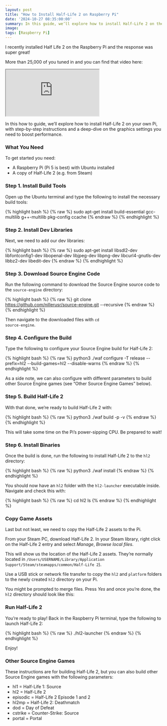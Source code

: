 ```yaml
---
layout: post
title: "How to Install Half-Life 2 on Raspberry Pi"
date: '2024-10-27 08:35:00:00'
summary: In this guide, we’ll explore how to install Half-Life 2 on the Raspberry Pi, with step-by-step instructions to build your own mini Half-Life machine!
image:
tags: [Raspberry Pi]
---
```


I recently installed Half Life 2 on the Raspberry Pi and the response was super great!

More than 25,000 of you tuned in and you can find that video here:

<div class="youtube-container">
<iframe src="https://www.youtube.com/embed/-S_J-3CJsPU?rel=0" 
allowfullscreen class="youtube-video"></iframe>
</div> 

In this how to guide, we’ll explore how to install Half-Life 2 on your own Pi, with step-by-step instructions and a deep-dive on the graphics settings you need to boost performance.


### What You Need

To get started you need:

* A Raspberry Pi (Pi 5 is best) with Ubuntu installed
* A copy of Half-Life 2 (e.g. from Steam)


### Step 1. Install Build Tools

Open up the Ubuntu terminal and type the following to install the necessary build tools:

{% highlight bash %}
{% raw %}
sudo apt-get install build-essential gcc-multilib g++-multilib pkg-config ccache
{% endraw %}
{% endhighlight %}


### Step 2. Install Dev Libraries

Next, we need to add our dev libraries:

{% highlight bash %}
{% raw %}
sudo apt-get install libsdl2-dev libfontconfig1-dev libopenal-dev libjpeg-dev libpng-dev libcurl4-gnutls-dev libbz2-dev libedit-dev
{% endraw %}
{% endhighlight %}


### Step 3. Download Source Engine Code

Run the following command to download the Source Engine source code to the <code>source-engine</code> directory:

{% highlight bash %}
{% raw %}
git clone https://github.com/nillerusr/source-engine.git --recursive
{% endraw %}
{% endhighlight %}

Then navigate to the downloaded files with <code>cd source-engine</code>.


### Step 4. Configure the Build

Type the following to configure your Source Engine build for Half-Life 2:

{% highlight bash %}
{% raw %}
python3 ./waf configure -T release --prefix=hl2 --build-games=hl2 --disable-warns
{% endraw %}
{% endhighlight %}

As a side note, we can also configure with different parameters to build other Source Engine games (see “Other Source Engine Games” below).


### Step 5. Build Half-Life 2

With that done, we’re ready to build Half-Life 2 with:

{% highlight bash %}
{% raw %}
python3 ./waf build -p -v
{% endraw %}
{% endhighlight %}

This will take some time on the Pi’s power-sipping CPU. Be prepared to wait!


### Step 6. Install Binaries

Once the build is done, run the following to install Half-Life 2 to the <code>hl2</code> directory:

{% highlight bash %}
{% raw %}
python3 ./waf install
{% endraw %}
{% endhighlight %}

You should now have an <code>hl2</code> folder with the <code>hl2-launcher</code> executable inside. Navigate and check this with:

{% highlight bash %}
{% raw %}
cd hl2
ls
{% endraw %}
{% endhighlight %}


### Copy Game Assets

Last but not least, we need to copy the Half-Life 2 assets to the Pi.

From your Steam PC, download Half-Life 2. In your Steam library, right click on the Half-Life 2 entry and select <em>Manage</em>, <em>Browse local files</em>.

This will show us the location of the Half-Life 2 assets. They’re normally located in <code>/Users/USERNAME/Library/Application Support/Steam/steamapps/common/Half-Life 2</code>).

Use a USB stick or network file transfer to copy the <code>hl2</code> and <code>platform</code> folders to the newly created <code>hl2</code> directory on your Pi.

You might be prompted to merge files. Press <em>Yes</em> and once you’re done, the <code>hl2</code> directory should look like this:


### Run Half-Life 2

You’re ready to play! Back in the Raspberry Pi terminal, type the following to launch Half-Life 2:

{% highlight bash %}
{% raw %}
./hl2-launcher
{% endraw %}
{% endhighlight %}

Enjoy!


### Other Source Engine Games

These instructions are for building Half-Life 2, but you can also build other Source Engine games with the following parameters:

* hl1 = Half-Life 1: Source
* hl2 = Half-Life 2 
* episodic = Half-Life 2 Episode 1 and 2
* hl2mp = Half-Life 2: Deathmatch
* dod = Day of Defeat
* cstrike = Counter-Strike: Source
* portal = Portal
